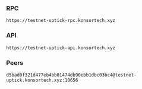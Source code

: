 ### RPC
```
https://testnet-uptick-rpc.konsortech.xyz
```

### API
```
https://testnet-uptick-api.konsortech.xyz
```

### Peers
```
d5bad0f321d477eb4bb01474db90ebb1dbc03bc4@testnet-uptick.konsortech.xyz:10656
```
